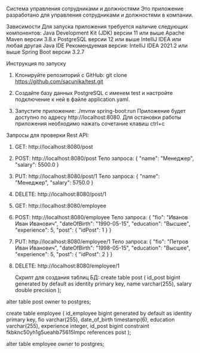 Система управления сотрудниками и должностями
Это приложение разработано для управления сотрудниками и должностями в компании.

Зависимости
Для запуска приложения требуется наличие следующих компонентов:
Java Development Kit (JDK) версии 11 или выше
Apache Maven версии 3.8.x
PostgreSQL версии 12 или выше
IntelliJ IDEA или любая другая Java IDE
Рекомендуемая версия: IntelliJ IDEA 2021.2 или выше
Spring Boot версии 3.2.7

Инструкция по запуску
1. Клонируйте репозиторий с GitHub:
git clone https://github.com/sacunika/test.git

2. Создайте базу данных PostgreSQL с именем test и настройте подключение к ней в файле application.yaml.

3. Запустите приложение:
./mvnw spring-boot:run
Приложение будет доступно по адресу http://localhost:8080.
Для остановки работы приложения необходимо нажать сочетание клавиш ctrl+c

Запросы  для проверки Rest API:
1. GET: http://localhost:8080/post
2. POST:  http://localhost:8080/post
   Тело запроса:
    {
    "name": "Менеджер",
    "salary": 5500.0
}
3. PUT: http://localhost:8080/post/1
   Тело запроса:
   {
    "name": "Менеджер",
    "salary": 5750.0
}
4. DELETE: http://localhost:8080/post/1
  
5. GET: http://localhost:8080/employee
6. POST: http://localhost:8080/employee
   Тело запроса:
   {
    "fio": "Иванов Иван Иванович",
    "dateOfBirth": "1990-05-15",
    "education": "Высшее",
    "experience": 5,
    "post": {
        "idPost": 1
    }
}
7. PUT: http://localhost:8080/employee/1
   Тело запроса:
   {
    "fio": "Петров Иван Иванович",
    "dateOfBirth": "1998-05-15",
    "education": "Высшее",
    "experience": 5,
    "post": {
        "idPost": 2
    }
}
8. DELETE: http://localhost:8080/employee/1

   Скрипт для создания таблиц БД:
   create table post
(
    id_post bigint generated by default as identity
        primary key,
    name    varchar(255),
    salary  double precision
);

alter table post
    owner to postgres;

create table employee
(
    id_employee   bigint generated by default as identity
        primary key,
    fio           varchar(255),
    date_of_birth timestamp(6),
    education     varchar(255),
    experience    integer,
    id_post       bigint
        constraint fkbknc50yh1g5ueahb75615lmpc
            references post
);

alter table employee
    owner to postgres;


